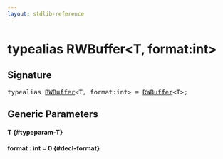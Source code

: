 ```yaml
---
layout: stdlib-reference
---
```


# typealias RWBuffer\<T, format:int\>

## Signature

<pre>
<span class='code_keyword'>typealias</span> <a href="/stdlib-reference/types/RWBuffer" class="code_type">RWBuffer</a>&lt;<span class="code_type">T</span>, format:<span class="code_keyword">int</span>&gt; = <a href="/stdlib-reference/types/RWBuffer" class="code_type">RWBuffer</a>&lt;<span class="code_type">T</span>&gt;;
</pre>

## Generic Parameters

#### T {#typeparam-T}
#### format  : int = 0 {#decl-format}

